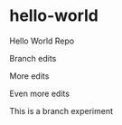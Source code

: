# hello-world
Hello World Repo

Branch edits

More edits

Even more edits

This is a branch experiment
